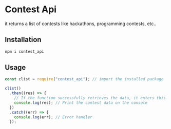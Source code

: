 # Contest Api

it returns a list of contests like hackathons, programming contests, etc..


## Installation

```bash
npm i contest_api
```

## Usage

```JavaScript
const clist = require("contest_api"); // import the installed package

clist()
  .then((res) => {
    // If the function successfully retrieves the data, it enters this block
    console.log(res); // Print the contest data on the console
  })
  .catch((err) => {
    console.log(err); // Error handler
  });
```
